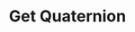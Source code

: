 ---
title: Get Quaternion
excerpt: Get the latest quaternion orientation
api:
  file: openapi.json
  operationId: get_quaternion
hidden: false
---